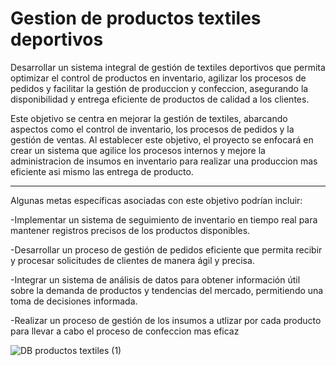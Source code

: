 # Gestion de productos textiles deportivos
Desarrollar un sistema integral de gestión de textiles deportivos que permita optimizar el control de productos en inventario, agilizar los procesos de pedidos y facilitar la gestión de produccion y confeccion, asegurando la disponibilidad y entrega eficiente de productos de calidad a los clientes.

Este objetivo se centra en mejorar la gestión de textiles, abarcando aspectos como el control de inventario, los procesos de pedidos y la gestión de ventas. Al establecer este objetivo, el proyecto se enfocará en crear un sistema que agilice los procesos internos y mejore la administracion de insumos en inventario para realizar una produccion mas eficiente asi mismo las entrega de producto.

<hr>
Algunas metas específicas asociadas con este objetivo podrían incluir:


-Implementar un sistema de seguimiento de inventario en tiempo real para mantener registros precisos de los productos disponibles.

-Desarrollar un proceso de gestión de pedidos eficiente que permita recibir y procesar solicitudes de clientes de manera ágil y precisa.

-Integrar un sistema de análisis de datos para obtener información útil sobre la demanda de productos y tendencias del mercado, permitiendo una toma de decisiones informada.

-Realizar  un proceso de gestión de los insumos a utlizar por cada producto para llevar a cabo el proceso de confeccion mas eficaz

![DB productos textiles (1)](https://github.com/LauraRamirezCampus/Gestion-de-productos-textiles-deportivos/assets/124936044/28f1b69a-38fb-4d88-b624-23db6789f598)